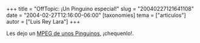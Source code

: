 +++
title = "OffTopic: ¡Un Pinguino especial!"
slug = "20040227121641108"
date = "2004-02-27T12:16:00-06:00"
[taxonomies]
tema = ["articulos"]
autor = ["Luis Rey Lara"]
+++

Les dejo un [MPEG de unos
Pinguinos](http://luisrey.red-libre.org/datos/Penguino.mpeg),
¡chequenlo!.


